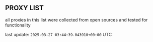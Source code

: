 ## PROXY LIST

all proxies in this list were collected from open sources and tested for functionality

last update: `2025-03-27 03:44:39.043910+00:00` UTC